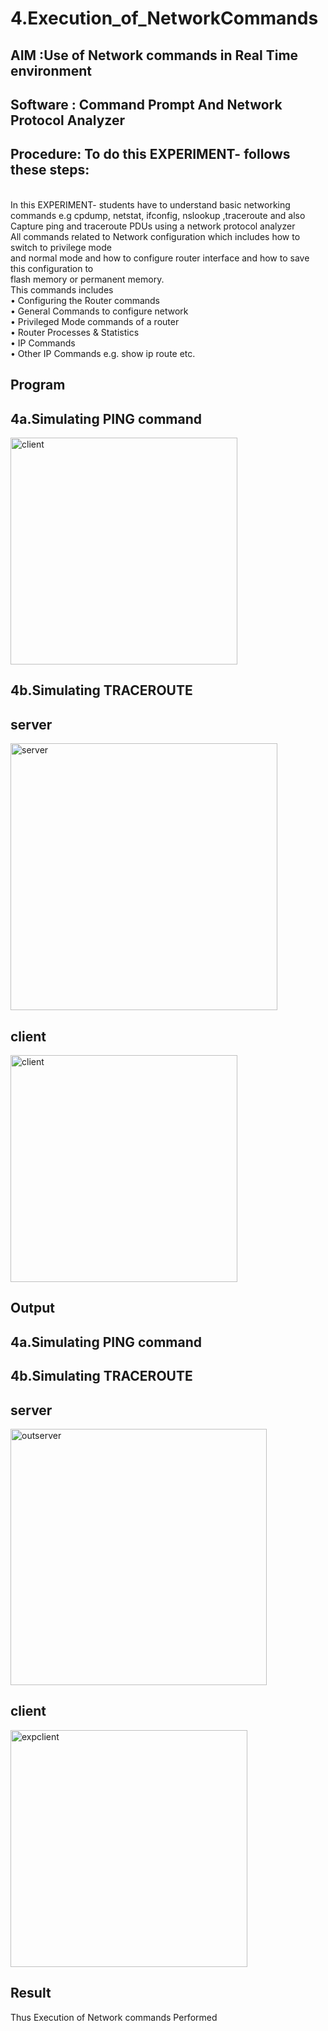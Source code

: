 # 4.Execution_of_NetworkCommands
## AIM :Use of Network commands in Real Time environment
## Software : Command Prompt And Network Protocol Analyzer
## Procedure: To do this EXPERIMENT- follows these steps:
<BR>
In this EXPERIMENT- students have to understand basic networking commands e.g cpdump, netstat, ifconfig, nslookup ,traceroute and also Capture ping and traceroute PDUs using a network protocol analyzer 
<BR>
All commands related to Network configuration which includes how to switch to privilege mode
<BR>
and normal mode and how to configure router interface and how to save this configuration to
<BR>
flash memory or permanent memory.
<BR>
This commands includes
<BR>
• Configuring the Router commands
<BR>
• General Commands to configure network
<BR>
• Privileged Mode commands of a router 
<BR>
• Router Processes & Statistics
<BR>
• IP Commands
<BR>
• Other IP Commands e.g. show ip route etc.
<BR>

## Program
## 4a.Simulating PING command 
<img width="363" alt="client" src="https://github.com/NaveenKumarV2005/4.Execution_of_NetworkCommends/assets/151476286/d0f55807-781f-4161-aedf-56e6049b759b">

## 4b.Simulating TRACEROUTE
## server
<img width="427" alt="server" src="https://github.com/NaveenKumarV2005/4.Execution_of_NetworkCommends/assets/151476286/a9165961-9b95-4229-afd4-1eb97f5c8059">

## client
<img width="363" alt="client" src="https://github.com/NaveenKumarV2005/4.Execution_of_NetworkCommends/assets/151476286/e2544b0b-c27f-4af7-909d-2854a82796b6">

## Output
## 4a.Simulating PING command 

## 4b.Simulating TRACEROUTE
## server
<img width="410" alt="outserver" src="https://github.com/NaveenKumarV2005/4.Execution_of_NetworkCommends/assets/151476286/08d82512-b6c1-4b4c-b5b1-a6f17048c8b3">

## client
<img width="379" alt="expclient" src="https://github.com/NaveenKumarV2005/4.Execution_of_NetworkCommends/assets/151476286/37901310-74d1-4fc3-af8a-085f406a7145">

## Result
Thus Execution of Network commands Performed 
